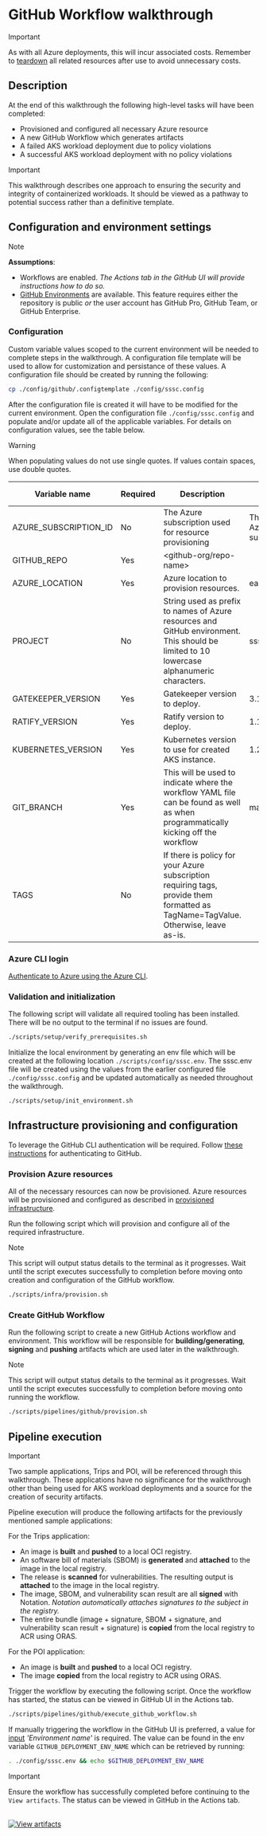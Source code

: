 # GitHub Workflow walkthrough

> [!IMPORTANT]
> As with all Azure deployments, this will incur associated costs. Remember to [teardown](../teardown.md) all related resources after use to avoid unnecessary costs.

## Description

At the end of this walkthrough the following high-level tasks will have been completed:

- Provisioned and configured all necessary Azure resource
- A new GitHub Workflow which generates artifacts
- A failed AKS workload deployment due to policy violations
- A successful AKS workload deployment with no policy violations

> [!IMPORTANT]
> This walkthrough describes one approach to ensuring the security and integrity of containerized workloads. It should be viewed as a pathway to potential success rather than a definitive template.

## Configuration and environment settings

> [!NOTE]
> **Assumptions**:
>
> - Workflows are enabled. _The Actions tab in the GitHub UI will provide instructions how to do so._
> - [GitHub Environments](https://docs.github.com/en/rest/deployments/environments?apiVersion=2022-11-28#:~:text=Environments%2C%20environment%20secrets,for%20public%20repositories) are available. This feature requires either the repository is public _or_ the user account has GitHub Pro, GitHub Team, or GitHub Enterprise.

### Configuration

Custom variable values scoped to the current environment will be needed to complete steps in the walkthrough. A configuration file template will be used to allow for customization and persistance of these values. A configuration file should be created by running the following:

```bash
cp ./config/github/.configtemplate ./config/sssc.config
```

After the configuration file is created it will have to be modified for the current environment. Open the configuration file `./config/sssc.config` and populate and/or update all of the applicable variables. For details on configuration values, see the table below.

> [!WARNING]
> When populating values do not use single quotes. If values contain spaces, use double quotes.

| Variable name         | Required | Description                                                                                                                               | Default Value                                                                                                                                                                                                                                                                                                  |
|-----------------------|----------|-------------------------------------------------------------------------------------------------------------------------------------------|----------------------------------------------------------------------------------------------------------------------------------------------------------------------------------------------------------------------------------------------------------------------------------------------------------------|
| AZURE_SUBSCRIPTION_ID | No       | The Azure subscription used for resource provisioning                                                                                     | The [default](https://learn.microsoft.com/cli/azure/authenticate-azure-cli#:~:text=After%20you%20sign%20in%2C%20CLI%20commands%20are%20run%20against%20your%20default%20subscription.%20If%20you%20have%20multiple%20subscriptions%2C%20you%20can%20change%20your%20default%20subscription) Azure subscription |
| GITHUB_REPO           | Yes      | <github-org/repo-name>                                                                                                                    |                                                                                                                                                                                                                                                                                                                |
| AZURE_LOCATION        | Yes      | Azure location to provision resources.                                                                                                    | eastus                                                                                                                                                                                                                                                                                                         |
| PROJECT               | No       | String used as prefix to names of Azure resources and GitHub environment. This should be limited to 10 lowercase alphanumeric characters. | ssscsample                                                                                                                                                                                                                                                                                                     |
| GATEKEEPER_VERSION    | Yes      | Gatekeeper version to deploy.                                                                                                             | 3.14.0                                                                                                                                                                                                                                                                                                         |
| RATIFY_VERSION        | Yes      | Ratify version to deploy.                                                                                                                 | 1.12.0                                                                                                                                                                                                                                                                                                         |
| KUBERNETES_VERSION    | Yes      | Kubernetes version to use for created AKS instance.                                                                                       | 1.27.7                                                                                                                                                                                                                                                                                                         |
| GIT_BRANCH            | Yes      | This will be used to indicate where the workflow YAML file can be found as well as when programmatically kicking off the workflow         | main                                                                                                                                                                                                                                                                                                           |
| TAGS                  | No       | If there is policy for your Azure subscription requiring tags, provide them formatted as TagName=TagValue. Otherwise, leave as-is.        |                                                                                                                                                                                                                                                                                                                |

### Azure CLI login

[Authenticate to Azure using the Azure CLI](../az-login.md).

### Validation and initialization

The following script will validate all required tooling has been installed. There will be no output to the terminal if no issues are found.

```bash
./scripts/setup/verify_prerequisites.sh
```

Initialize the local environment by generating an env file which will be created at the following location `./scripts/config/sssc.env`. The sssc.env file will be created using the values from the earlier configured file `./config/sssc.config` and be updated automatically as needed throughout the walkthrough.

```bash
./scripts/setup/init_environment.sh
```

## Infrastructure provisioning and configuration

To leverage the GitHub CLI authentication will be required. Follow [these instructions](./gh-auth.md) for authenticating to GitHub.

### Provision Azure resources

All of the necessary resources can now be provisioned. Azure resources will be provisioned and configured as described in [provisioned infrastructure](../provisioned-infrastructure.md).

Run the following script which will provision and configure all of the required infrastructure.

> [!NOTE]
> This script will output status details to the terminal as it progresses. Wait until the script executes successfully to completion before moving onto creation and configuration of the GitHub workflow.

```bash
./scripts/infra/provision.sh
```

### Create GitHub Workflow

Run the following script to create a new GitHub Actions workflow and environment. This workflow will be responsible for **building/generating**, **signing** and **pushing** artifacts which are used later in the walkthrough.

> [!NOTE]
> This script will output status details to the terminal as it progresses. Wait until the script executes successfully to completion before moving onto running the workflow.

```bash
./scripts/pipelines/github/provision.sh
```

## Pipeline execution

> [!IMPORTANT]
> Two sample applications, Trips and POI, will be referenced through this walkthrough. These applications have no significance for the walkthrough other than being used for AKS workload deployments and a source for the creation of security artifacts.

Pipeline execution will produce the following artifacts for the previously mentioned sample applications:

For the Trips application:

- An image is **built** and **pushed** to a local OCI registry.
- An software bill of materials (SBOM) is **generated** and **attached** to the image in the local registry.
- The release is **scanned** for vulnerabilities. The resulting output is **attached** to the image in the local registry.
- The image, SBOM, and vulnerability scan result are all **signed** with Notation. _Notation automatically attaches signatures to the subject in the registry._
- The entire bundle (image + signature, SBOM + signature, and vulnerability scan result + signature) is **copied** from the local registry to ACR using ORAS.

For the POI application:

- An image is **built** and **pushed** to a local OCI registry.
- The image **copied** from the local registry to ACR using ORAS.

Trigger the workflow by executing the following script. Once the workflow has started, the status can be viewed in GitHub UI in the Actions tab.

```bash
./scripts/pipelines/github/execute_github_workflow.sh
```

If manually triggering the workflow in the GitHub UI is preferred, a value for [input](https://docs.github.com/en/actions/using-workflows/workflow-syntax-for-github-actions#onworkflow_dispatchinputs) _'Environment name'_ is required. The value can be found in the env variable `GITHUB_DEPLOYMENT_ENV_NAME` which can be retrieved by running:

```bash
. ./config/sssc.env && echo $GITHUB_DEPLOYMENT_ENV_NAME
```

> [!IMPORTANT]
> Ensure the workflow has successfully completed before continuing to the `View artifacts`. The status can be viewed in GitHub in the Actions tab.

</br>[![View artifacts](https://img.shields.io/badge/View_artifacts-f8f8f8?style=for-the-badge&label=Next&labelColor=4051b5)](../view-artifacts.md)
